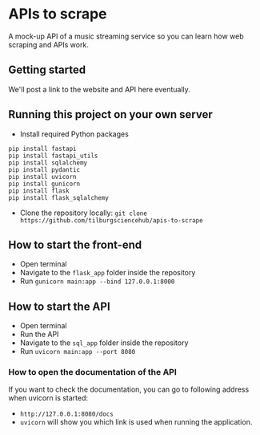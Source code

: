 # APIs to scrape

A mock-up API of a music streaming service so you can learn how web scraping and APIs work.

## Getting started

We'll post a link to the website and API here eventually.

## Running this project on your own server

- Install required Python packages

```
pip install fastapi
pip install fastapi_utils
pip install sqlalchemy
pip install pydantic
pip install uvicorn
pip install gunicorn
pip install flask
pip install flask_sqlalchemy
```

- Clone the repository locally: `git clone https://github.com/tilburgsciencehub/apis-to-scrape`

## How to start the front-end
- Open terminal
- Navigate to the `flask_app` folder inside the repository
- Run `gunicorn main:app --bind 127.0.0.1:8000`

## How to start the API
- Open terminal
- Run the API
- Navigate to the `sql_app` folder inside the repository
- Run `uvicorn main:app --port 8080`

### How to open the documentation of the API
If you want to check the documentation, you can go to following address when uvicorn is started: 
- `http://127.0.0.1:8080/docs`
- `uvicorn` will show you which link is used when running the application.


